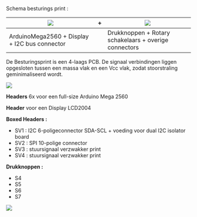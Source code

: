 
Schema besturings print :

<a href= "https://github.com/costonisp/Meetzender/blob/master/documentation/besturing_print/DisplayArduinoMega1.pdf"><img src= "https://github.com/costonisp/Meetzender/blob/master/documentation/besturing_print/DisplayArduinoMega1TN.jpg"></a> | **+** | <a href= "https://github.com/costonisp/Meetzender/blob/master/documentation/besturing_print/DisplayArduinoMega2.pdf"><img src= "https://github.com/costonisp/Meetzender/blob/master/documentation/besturing_print/DisplayArduinoMega2TN.jpg" ></a>
--------------------------------------------- | --- |  --------------------------------------------
ArduinoMega2560 + Display + I2C bus connector |  | Drukknoppen + Rotary schakelaars + overige connectors
<p>
De Besturingsprint is een 4-laags PCB. 
De signaal verbindingen liggen opgesloten tussen een massa vlak en een Vcc vlak, zodat stoorstraling geminimaliseerd wordt.
  
<a href= "https://github.com/costonisp/Meetzender/blob/master/documentation/besturing_print/DisplayArduinoBoard.pdf"><img src=                    "https://github.com/costonisp/Meetzender/blob/master/documentation/besturing_print/DisplayArduinoBoardTN.pdf"></a>
<p>
  
**Headers** 6x voor een full-size Arduino Mega 2560

**Header** voor een Display LCD2004

**Boxed Headers :**
<ul>
  <li> SV1 : I2C 6-poligeconnector SDA-SCL + voeding voor dual I2C isolator board  </li>
  <li> SV2 : SPI 10-polige connector </li>
  <li> SV3 : stuursignaal verzwakker print </li>
  <li> SV4 : stuursignaal verzwakker print </li>
</ul>

**Drukknoppen :**
<ul>
    <li>S4</li>  
    <li>S5</li>
    <li>S6</li>
    <li>S7</li>
</ul>
<img src="https://github.com/costonisp/Meetzender/blob/master/documentation/besturing_print/Dot.jpg">

